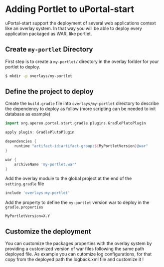 # Adding Portlet to uPortal-start

uPortal-start support the deployment of several web applications context like an overlay system.
In that way you will be able to deploy every application packaged as WAR, like portlet.

## Create `my-portlet` Directory

First step is to create a `my-portlet/` directory in the overlay forlder for your portlet to deploy.

```sh
$ mkdir -p overlays/my-portlet
```

## Define the project to deploy

Create the `build.gradle` file into `overlays/my-portlet` directory to describe the dependency to deploy as follow (more scripting can be needed to init database as example)

```gradle
import org.apereo.portal.start.gradle.plugins.GradlePlutoPlugin

apply plugin: GradlePlutoPlugin

dependencies {
    runtime "artifact-id:artifact-group:${MyPortletVersion}@war"
}

war {
    archiveName 'my-portlet.war'
}
```

Add the overlay module to the global project at the end of the `setting.gradle` file
```gradle
include 'overlays:my-portlet'
```

Add the property to define the `my-portlet` version war to deploy in the `gradle.properties`
```properties
MyPortletVersion=X.Y
```

## Customize the deployment

You can customize the packages properties with the overlay system by providing a customized version of war files following the same path deployed file.
As example you can cutomize log configurations, for that copy from the deployed path the logback.xml file and customize it !